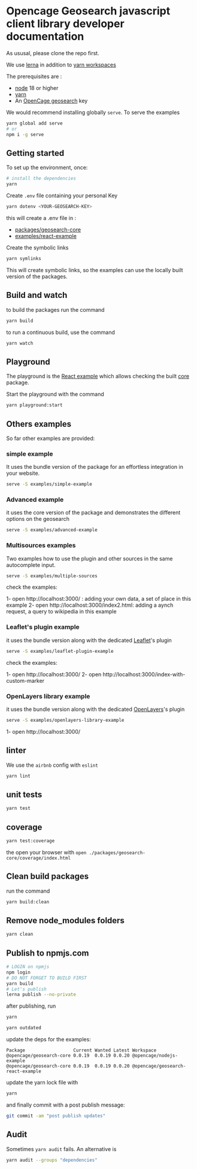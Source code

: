 # Opencage Geosearch javascript client library developer documentation

As ususal, please clone the repo first.

We use [lerna](https://lerna.js.org/) in addition to [yarn workspaces](https://classic.yarnpkg.com/lang/en/docs/workspaces/)

The prerequisites are :

- [node](https://nodejs.org/en/download/) 18 or higher
- [yarn](https://yarnpkg.com/)
- An [OpenCage geosearch](https://opencagedata.com/geosearch) key

We would recommend installing globally `serve`. To serve the examples

```bash
yarn global add serve
# or
npm i -g serve
```

## Getting started

To set up the environment, once:

```bash
# install the dependencies
yarn
```

Create `.env` file containing your personal Key

```bash
yarn dotenv <YOUR-GEOSEARCH-KEY>
```

this will create a .env file in :

- [packages/geosearch-core](./packages/geosearch-core)
- [examples/react-example](./examples/react-example)

Create the symbolic links

```bash
yarn symlinks
```

This will create symbolic links, so the examples can use the locally built version of the packages.

## Build and watch

to build the packages run the command

```bash
yarn build
```

to run a continuous build, use the command

```bash
yarn watch
```

## Playground

The playground is the [React example](./examples/react-example) which allows checking the built [core](./packages/geosearch-core) package.

Start the playground with the command

```bash
yarn playground:start
```

## Others examples

So far other examples are provided:

### simple example

It uses the bundle version of the package for an effortless integration in your website.

```bash
serve -S examples/simple-example
```

### Advanced example

it uses the core version of the package and demonstrates the different options on the geosearch

```bash
serve -S examples/advanced-example
```

### Multisources examples

Two examples how to use the plugin and other sources in the same autocomplete input.

```bash
serve -S examples/multiple-sources
```

check the examples:

1- open http://localhost:3000/ : adding your own data, a set of place in this example
2- open http://localhost:3000/index2.html: adding a aynch request, a query to wikipedia in this example

### Leaflet's plugin example

it uses the bundle version along with the dedicated [Leaflet](https://leafletjs.com/)'s plugin

```bash
serve -S examples/leaflet-plugin-example
```

check the examples:

1- open http://localhost:3000/
2- open http://localhost:3000/index-with-custom-marker

### OpenLayers library example

it uses the bundle version along with the dedicated [OpenLayers](https://openlayers.org/)'s plugin

```bash
serve -S examples/openlayers-library-example
```

1- open http://localhost:3000/

## linter

We use the `airbnb` config with `eslint`

```bash
yarn lint
```

## unit tests

```bash
yarn test
```

## coverage

```bash
yarn test:coverage
```

the open your browser with `open ./packages/geosearch-core/coverage/index.html`

## Clean build packages

run the command

```bash
yarn build:clean
```

## Remove node_modules folders

```bash
yarn clean
```

## Publish to npmjs.com

```bash
# LOGIN on npmjs
npm login
# DO NOT FORGET TO BUILD FIRST
yarn build
# Let's publish
lerna publish --no-private

```

after publishing, run

```bash
yarn

yarn outdated
```

update the deps for the examples:

```
Package                  Current Wanted Latest Workspace
@opencage/geosearch-core 0.0.19  0.0.19 0.0.20 @opencage/nodejs-example
@opencage/geosearch-core 0.0.19  0.0.19 0.0.20 @opencage/geosearch-react-example
```

update the yarn lock file with

```bash
yarn
```

and finally commit with a post publish message:

```bash
git commit -am "post publish updates"
```

## Audit

Sometimes `yarn audit` fails. An alternative is

```bash
yarn audit --groups "dependencies"
```
